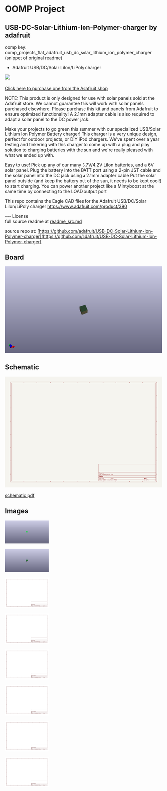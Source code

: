 # OOMP Project  
## USB-DC-Solar-Lithium-Ion-Polymer-charger  by adafruit  
  
oomp key: oomp_projects_flat_adafruit_usb_dc_solar_lithium_ion_polymer_charger  
(snippet of original readme)  
  
- Adafruit USB/DC/Solar LiIon/LiPoly charger  
  
<a href="http://www.adafruit.com/products/390"><img src="assets/image.jpg?raw=true" width="500px"><br/>  
Click here to purchase one from the Adafruit shop</a>  
  
NOTE: This product is only designed for use with solar panels sold at the Adafruit store. We cannot guarantee this will work with solar panels purchased elsewhere. Please purchase this kit and panels from Adafruit to ensure optimized functionality! A 2.1mm adapter cable is also required to adapt a solar panel to the DC power jack.  
  
Make your projects to go green this summer with our specialized USB/Solar Lithium Ion Polymer Battery charger! This charger is a very unique design, perfect for outdoor projects, or DIY iPod chargers. We've spent over a year testing and tinkering with this charger to come up with a plug and play solution to charging batteries with the sun and we're really pleased with what we ended up with.  
  
Easy to use! Pick up any of our many 3.7V/4.2V LiIon batteries, and a 6V solar panel. Plug the battery into the BATT port using a 2-pin JST cable and the solar panel into the DC jack using a 2.1mm adapter cable Put the solar panel outside (and keep the battery out of the sun, it needs to be kept cool!) to start charging. You can power another project like a Mintyboost at the same time by connecting to the LOAD output port  
  
This repo contains the Eagle CAD files for the Adafruit USB/DC/Solar LiIon/LiPoly charger https://www.adafruit.com/product/390  
  
--- License  
  full source readme at [readme_src.md](readme_src.md)  
  
source repo at: [https://github.com/adafruit/USB-DC-Solar-Lithium-Ion-Polymer-charger](https://github.com/adafruit/USB-DC-Solar-Lithium-Ion-Polymer-charger)  
## Board  
  
[![working_3d.png](working_3d_600.png)](working_3d.png)  
## Schematic  
  
[![working_schematic.png](working_schematic_600.png)](working_schematic.png)  
  
[schematic pdf](working_schematic.pdf)  
## Images  
  
[![working_3D_bottom.png](working_3D_bottom_140.png)](working_3D_bottom.png)  
  
[![working_3D_top.png](working_3D_top_140.png)](working_3D_top.png)  
  
[![working_assembly_page_01.png](working_assembly_page_01_140.png)](working_assembly_page_01.png)  
  
[![working_assembly_page_02.png](working_assembly_page_02_140.png)](working_assembly_page_02.png)  
  
[![working_assembly_page_03.png](working_assembly_page_03_140.png)](working_assembly_page_03.png)  
  
[![working_assembly_page_04.png](working_assembly_page_04_140.png)](working_assembly_page_04.png)  
  
[![working_assembly_page_05.png](working_assembly_page_05_140.png)](working_assembly_page_05.png)  
  
[![working_assembly_page_06.png](working_assembly_page_06_140.png)](working_assembly_page_06.png)  
